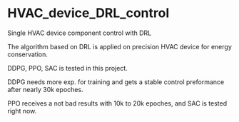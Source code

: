 # HVAC_device_DRL_control
Single HVAC device component control with DRL

The algorithm based on DRL is applied on precision HVAC device for energy conservation.

DDPG, PPO, SAC is tested in this project.

DDPG needs more exp. for training and gets a stable control preformance after nearly 30k epoches.

PPO receives a not bad results with 10k to 20k epoches, and SAC is tested right now.
